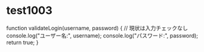 # test1003
function validateLogin(username, password) {
    // 現状は入力チェックなし
    console.log("ユーザー名:", username);
    console.log("パスワード:", password);
    return true;
}
